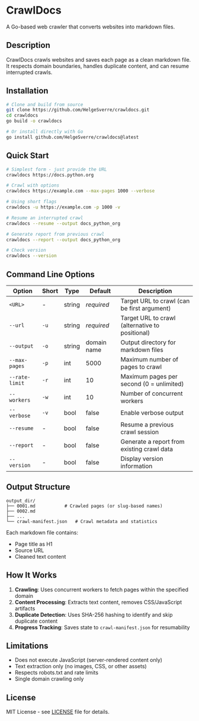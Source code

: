 # CrawlDocs

A Go-based web crawler that converts websites into markdown files.

## Description

CrawlDocs crawls websites and saves each page as a clean markdown file. It respects domain boundaries, handles duplicate
content, and can resume interrupted crawls.

## Installation

```bash
# Clone and build from source
git clone https://github.com/HelgeSverre/crawldocs.git
cd crawldocs
go build -o crawldocs

# Or install directly with Go
go install github.com/HelgeSverre/crawldocs@latest
```

## Quick Start

```bash
# Simplest form - just provide the URL
crawldocs https://docs.python.org

# Crawl with options
crawldocs https://example.com --max-pages 1000 --verbose

# Using short flags
crawldocs -u https://example.com -p 1000 -v

# Resume an interrupted crawl
crawldocs --resume --output docs_python_org

# Generate report from previous crawl
crawldocs --report --output docs_python_org

# Check version
crawldocs --version
```

## Command Line Options

| Option         | Short | Type   | Default     | Description                                     |
|----------------|-------|--------|-------------|-------------------------------------------------|
| `<URL>`        | -     | string | *required*  | Target URL to crawl (can be first argument)     |
| `--url`        | `-u`  | string | *required*  | Target URL to crawl (alternative to positional) |
| `--output`     | `-o`  | string | domain name | Output directory for markdown files             |
| `--max-pages`  | `-p`  | int    | 5000        | Maximum number of pages to crawl                |
| `--rate-limit` | `-r`  | int    | 10          | Maximum pages per second (0 = unlimited)        |
| `--workers`    | `-w`  | int    | 10          | Number of concurrent workers                    |
| `--verbose`    | `-v`  | bool   | false       | Enable verbose output                           |
| `--resume`     | -     | bool   | false       | Resume a previous crawl session                 |
| `--report`     | -     | bool   | false       | Generate a report from existing crawl data      |
| `--version`    | -     | bool   | false       | Display version information                     |

## Output Structure

```
output_dir/
├── 0001.md           # Crawled pages (or slug-based names)
├── 0002.md
├── ...
└── crawl-manifest.json   # Crawl metadata and statistics
```

Each markdown file contains:

- Page title as H1
- Source URL
- Cleaned text content

## How It Works

1. **Crawling**: Uses concurrent workers to fetch pages within the specified domain
2. **Content Processing**: Extracts text content, removes CSS/JavaScript artifacts
3. **Duplicate Detection**: Uses SHA-256 hashing to identify and skip duplicate content
4. **Progress Tracking**: Saves state to `crawl-manifest.json` for resumability

## Limitations

- Does not execute JavaScript (server-rendered content only)
- Text extraction only (no images, CSS, or other assets)
- Respects robots.txt and rate limits
- Single domain crawling only

## License

MIT License - see [LICENSE](LICENSE) file for details.